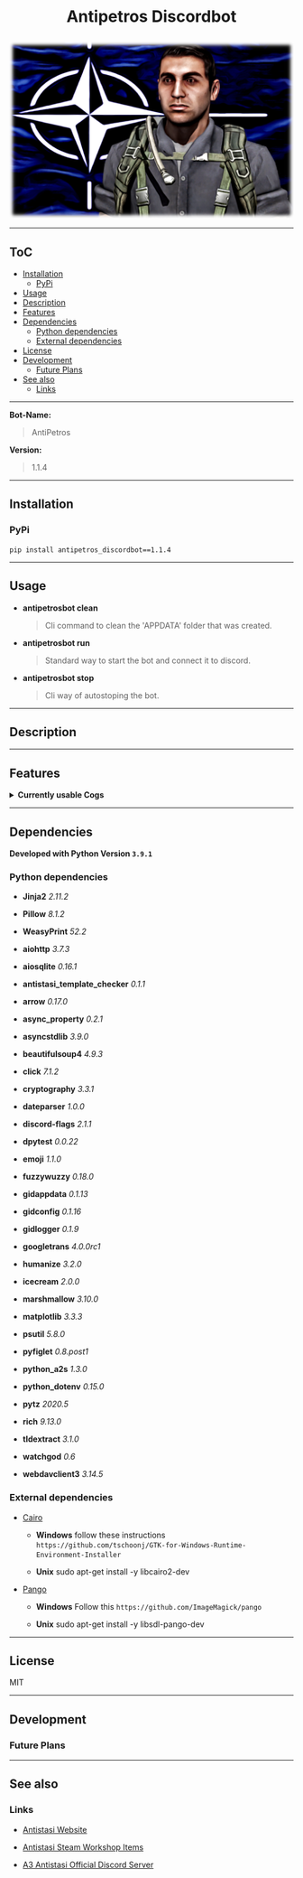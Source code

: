 # <p align="center">Antipetros Discordbot</p>


<p align="center"><img src="art/finished/images/AntiPetros_for_readme.png" alt="Antipetros Discordbot Avatar"/></p>


---

## ToC



  
  - [Installation](#installation)    
    - [PyPi](#pypi)  
  - [Usage](#usage)  
  - [Description](#description)  
  - [Features](#features)  
  - [Dependencies](#dependencies)    
    - [Python dependencies](#python-dependencies)    
    - [External dependencies](#external-dependencies)  
  - [License](#license)  
  - [Development](#development)    
    - [Future Plans](#future-plans)  
  - [See also](#see-also)    
    - [Links](#links)



---



__**Bot-Name:**__

> AntiPetros

__**Version:**__

> 1.1.4





---

## Installation



### PyPi

```shell
pip install antipetros_discordbot==1.1.4
```



---

## Usage




- __**antipetrosbot clean**__
    > Cli command to clean the 'APPDATA' folder that was created.


- __**antipetrosbot run**__
    > Standard way to start the bot and connect it to discord.


- __**antipetrosbot stop**__
    > Cli way of autostoping the bot.





---

## Description







---

## Features




<details><summary><b>Currently usable Cogs</b></summary><blockquote>



### <p align="center"><b>[AdministrationCog](antipetros_discordbot/cogs/discord_admin_cogs/discord_admin_cog.py)</b></p>

<details><summary><b>Description</b></summary>




#### Short Description

<blockquote>Commands and methods that help in Administrate the Discord Server.</blockquote>

#### Config Name

<blockquote>administration</blockquote>


#### Cog State Tags

```diff
- DOCUMENTATION_MISSING

- OUTDATED

- NEEDS_REFRACTORING

- FEATURE_MISSING

- UNTESTED

- OPEN_TODOS
```

</details>

<details><summary><b>Commands</b></summary><blockquote>


- **DELETE_MSG**
    

    
    - **aliases:** *deletemsg*, *delete-msg*, *delete.msg*, *delete+msg*
    

    - **is hidden:** True

    - **usage:**
        ```python
        None
        ```
    
    <br>



</blockquote>

</details>

---



### <p align="center"><b>[AntistasiLogWatcherCog](antipetros_discordbot/cogs/antistasi_tool_cogs/antistasi_log_watcher_cog.py)</b></p>

<details><summary><b>Description</b></summary>




#### Short Description

<blockquote>soon</blockquote>

#### Config Name

<blockquote>antistasi_log_watcher</blockquote>


#### Cog State Tags

```diff
- DOCUMENTATION_MISSING

- FEATURE_MISSING

- UNTESTED

+ WORKING
```

</details>

<details><summary><b>Commands</b></summary><blockquote>


- **GET_NEWEST_LOGS**
    
    - **help:**

        Gets the newest log files from the Dev Drive.
        
        If the log file is bigger than current file size limit, it will provide it zipped.
        
        Tries to fuzzy match both server and sub-folder.
        
        Args:
            server (str): Name of the Server
            sub_folder (str): Name of the sub-folder e.g. Server, HC_0, HC_1,...
            amount (int, optional): The amount of log files to get. standard max is 5 . Defaults to 1.

    

    
    - **aliases:** *get.newest.logs*, *getnewestlogs*, *get-newest-logs*, *get+newest+logs*
    

    - **is hidden:** False

    - **usage:**
        ```python
        @AntiPetros get_newest_logs mainserver_1 server
        ```
    
    <br>


- **GET_NEWEST_MOD_DATA**
    
    - **help:**

        Gets the required mods for the Server.
        
        Provides the list as embed and Arma3 importable html file.
        
        Args:
            server (str): Name of the Antistasi Community Server to retrieve the mod list.

    

    
    - **aliases:** *get+newest+mod+data*, *getnewestmoddata*, *get.newest.mod.data*, *get-newest-mod-data*
    

    - **is hidden:** False

    - **usage:**
        ```python
        @AntiPetros get_newest_mod_data mainserver_1
        ```
    
    <br>



</blockquote>

</details>

---



### <p align="center"><b>[BotAdminCog](antipetros_discordbot/cogs/bot_admin_cogs/bot_admin_cog.py)</b></p>

<details><summary><b>Description</b></summary>




#### Short Description

<blockquote>Commands and methods that are needed to Administrate the Bot itself.</blockquote>

#### Config Name

<blockquote>bot_admin</blockquote>


#### Cog State Tags

```diff
- DOCUMENTATION_MISSING

- FEATURE_MISSING
```

</details>

<details><summary><b>Commands</b></summary><blockquote>


- **ADD_TO_BLACKLIST**
    

    
    - **aliases:** *addtoblacklist*, *add.to.blacklist*, *add-to-blacklist*, *add+to+blacklist*
    

    - **is hidden:** True

    - **usage:**
        ```python
        None
        ```
    
    <br>


- **ADD_WHO_IS_PHRASE**
    

    
    - **aliases:** *add+who+is+phrase*, *addwhoisphrase*, *add-who-is-phrase*, *add.who.is.phrase*
    

    - **is hidden:** True

    - **usage:**
        ```python
        None
        ```
    
    <br>


- **ALL_ALIASES**
    

    
    - **aliases:** *all.aliases*, *all-aliases*, *all+aliases*, *allaliases*
    

    - **is hidden:** True

    - **usage:**
        ```python
        None
        ```
    
    <br>


- **INVOCATION_PREFIXES**
    

    
    - **aliases:** *invocationprefixes*, *invocation+prefixes*, *invocation-prefixes*, *invocation.prefixes*
    

    - **is hidden:** True

    - **usage:**
        ```python
        None
        ```
    
    <br>


- **LIFE_CHECK**
    

    
    - **aliases:** *life+check*, *lifecheck*, *are-you-there*, *life.check*, *you_dead?*, *life-check*, *poke-with-stick*
    

    - **is hidden:** True

    - **usage:**
        ```python
        None
        ```
    
    <br>


- **REMOVE_FROM_BLACKLIST**
    

    
    - **aliases:** *remove-from-blacklist*, *remove+from+blacklist*, *remove.from.blacklist*, *removefromblacklist*
    

    - **is hidden:** True

    - **usage:**
        ```python
        None
        ```
    
    <br>


- **SELF_ANNOUNCEMENT**
    

    
    - **aliases:** *self+announcement*, *self-announcement*, *self.announcement*, *selfannouncement*
    

    - **is hidden:** True

    - **usage:**
        ```python
        None
        ```
    
    <br>


- **SEND_LOG_FILE**
    
    - **help:**

        Gets the log files of the bot and post it as a file to discord.
        
        You can choose to only get the newest or all logs.
        
        Args:
            which_logs (str, optional): [description]. Defaults to 'newest'. other options = 'all'

    

    
    - **aliases:** *send+log+file*, *send.log.file*, *send-log-file*, *sendlogfile*
    

    - **is hidden:** True

    - **usage:**
        ```python
        @AntiPetros send_log_file all
        ```
    
    <br>


- **TELL_UPTIME**
    

    
    - **aliases:** *telluptime*, *tell-uptime*, *tell.uptime*, *tell+uptime*
    

    - **is hidden:** True

    - **usage:**
        ```python
        None
        ```
    
    <br>



</blockquote>

</details>

---



### <p align="center"><b>[CommunityServerInfoCog](antipetros_discordbot/cogs/antistasi_tool_cogs/community_server_info_cog.py)</b></p>

<details><summary><b>Description</b></summary>




#### Short Description

<blockquote>soon</blockquote>

#### Config Name

<blockquote>community_server_info</blockquote>


#### Cog State Tags

```diff
- EMPTY

- DOCUMENTATION_MISSING

- CRASHING

- OUTDATED

- FEATURE_MISSING

- UNTESTED
```

</details>

<details><summary><b>Commands</b></summary><blockquote>


- **CURRENT_ONLINE_SERVER**
    
    - **help:**

        Shows all server of the Antistasi Community, that are currently online.
        
        Testserver_3 and Eventserver are excluded as they usually are password guarded.

    

    
    - **aliases:** *current+online+server*, *currentonlineserver*, *current-online-server*, *current.online.server*
    

    - **is hidden:** False

    - **usage:**
        ```python
        @AntiPetros current_online_server
        ```
    
    <br>


- **CURRENT_PLAYERS**
    
    - **help:**

        Show all players that are currently online on one of the Antistasi Community Server.
        
        Shows Player Name, Player Score and Time Played on that Server.
        
        Args:
            server (str): Name of the Server, case insensitive.

    

    
    - **aliases:** *current-players*, *currentplayers*, *current+players*, *current.players*
    

    - **is hidden:** False

    - **usage:**
        ```python
        @AntiPetros current_players mainserver_1
        ```
    
    <br>


- **EXCLUDE_FROM_SERVER_STATUS_NOTIFICATION**
    

    
    - **aliases:** *exclude+from+server+status+notification*, *exclude-from-server-status-notification*, *exclude.from.server.status.notification*, *excludefromserverstatusnotification*
    

    - **is hidden:** False

    - **usage:**
        ```python
        None
        ```
    
    <br>


- **UNDO_EXCLUDE_FROM_SERVER_STATUS_NOTIFICATION**
    

    
    - **aliases:** *undoexcludefromserverstatusnotification*, *undo+exclude+from+server+status+notification*, *undo-exclude-from-server-status-notification*, *undo.exclude.from.server.status.notification*
    

    - **is hidden:** False

    - **usage:**
        ```python
        None
        ```
    
    <br>



</blockquote>

</details>

---



### <p align="center"><b>[ConfigCog](antipetros_discordbot/cogs/bot_admin_cogs/config_cog.py)</b></p>

<details><summary><b>Description</b></summary>




#### Short Description

<blockquote>Cog with commands to access and manipulate config files, also for changing command aliases.
Almost all are only available in DM's

commands are hidden from the help command.</blockquote>

#### Config Name

<blockquote>config</blockquote>


#### Cog State Tags

```diff
- NEEDS_REFRACTORING

- FEATURE_MISSING

- OPEN_TODOS
```

</details>

<details><summary><b>Commands</b></summary><blockquote>


- **ADD_ALIAS**
    
    - **help:**

        Adds an alias for a command.
        
        Alias has to be unique and not spaces.
        
        Args:
            command_name (str): name of the command
            alias (str): the new alias.

    

    
    - **aliases:** *add-alias*, *add+alias*, *addalias*, *add.alias*
    

    - **is hidden:** True

    - **usage:**
        ```python
        @AntiPetros add_alias flip_coin flip_it
        ```
    
    <br>


- **CHANGE_SETTING_TO**
    
    - **help:**

        NOT IMPLEMENTED

    

    

    - **is hidden:** True

    - **usage:**
        ```python
        None
        ```
    
    <br>


- **CONFIG_REQUEST**
    
    - **help:**

        Returns a Config file as and attachment, with additional info in an embed.
        
        Args:
            config_name (str, optional): Name of the config, or 'all' for all configs. Defaults to 'all'.

    

    

    - **is hidden:** True

    - **usage:**
        ```python
        None
        ```
    
    <br>


- **LIST_CONFIGS**
    
    - **help:**

        NOT IMPLEMENTED

    

    
    - **aliases:** *list+configs*, *listconfigs*, *list.configs*, *list-configs*
    

    - **is hidden:** True

    - **usage:**
        ```python
        None
        ```
    
    <br>


- **OVERWRITE_CONFIG_FROM_FILE**
    
    - **help:**

        NOT IMPLEMENTED

    

    

    - **is hidden:** True

    - **usage:**
        ```python
        None
        ```
    
    <br>


- **SHOW_CONFIG_CONTENT**
    
    - **help:**

        NOT IMPLEMENTED

    

    

    - **is hidden:** True

    - **usage:**
        ```python
        None
        ```
    
    <br>


- **SHOW_CONFIG_CONTENT_RAW**
    
    - **help:**

        NOT IMPLEMENTED

    

    

    - **is hidden:** True

    - **usage:**
        ```python
        None
        ```
    
    <br>



</blockquote>

</details>

---



### <p align="center"><b>[FaqCog](antipetros_discordbot/cogs/special_channels_cogs/faq_cog.py)</b></p>

<details><summary><b>Description</b></summary>




#### Short Description

<blockquote>Creates Embed FAQ items.</blockquote>

#### Config Name

<blockquote>faq</blockquote>


#### Cog State Tags

```diff
- DOCUMENTATION_MISSING

- FEATURE_MISSING

- UNTESTED

+ WORKING
```

</details>

<details><summary><b>Commands</b></summary><blockquote>


- **POST_FAQ_BY_NUMBER**
    
    - **help:**

        Posts an FAQ as an embed on request.
        
        Either as an normal message or as an reply, if the invoking message was also an reply.
        
        Deletes invoking message
        
        Args:
            faq_numbers (commands.Greedy[int]): minimum one faq number to request, maximum as many as you want seperated by one space (i.e. 14 12 3)
            as_template (bool, optional): if the resulting faq item should be created via the templated items or from the direct parsed faqs.

    

    
    - **aliases:** *post-faq-by-number*, *faq*, *postfaqbynumber*, *post.faq.by.number*, *post+faq+by+number*
    

    - **is hidden:** False

    - **usage:**
        ```python
        None
        ```
    
    <br>



</blockquote>

</details>

---





### <p align="center"><b>[GiveAwayCog](antipetros_discordbot/cogs/community_events_cogs/give_away_cog.py)</b></p>

<details><summary><b>Description</b></summary>




#### Short Description

<blockquote>Soon</blockquote>

#### Config Name

<blockquote>give_away</blockquote>


#### Cog State Tags

```diff
- DOCUMENTATION_MISSING

- FEATURE_MISSING
```

</details>

<details><summary><b>Commands</b></summary><blockquote>


- **ABORT_GIVE_AWAY**
    
    - **help:**

        NOT IMPLEMENTED

    

    
    - **aliases:** *abort+give+away*, *abort-give-away*, *abortgiveaway*, *abort.give.away*
    

    - **is hidden:** True

    - **usage:**
        ```python
        None
        ```
    
    <br>


- **CREATE_GIVEAWAY**
    

    
    - **aliases:** *create.giveaway*, *giveaway*, *create+giveaway*, *creategiveaway*, *create-giveaway*
    

    - **is hidden:** True

    - **usage:**
        ```python
        None
        ```
    
    <br>


- **FINISH_GIVE_AWAY**
    
    - **help:**

        NOT IMPLEMENTED

    

    
    - **aliases:** *finish-give-away*, *finish.give.away*, *finish+give+away*, *finishgiveaway*
    

    - **is hidden:** True

    - **usage:**
        ```python
        None
        ```
    
    <br>



</blockquote>

</details>

---



### <p align="center"><b>[ImageManipulatorCog](antipetros_discordbot/cogs/general_cogs/image_manipulation_cog.py)</b></p>

<details><summary><b>Description</b></summary>




#### Short Description

<blockquote>Commands that manipulate or generate images.</blockquote>

#### Config Name

<blockquote>image_manipulation</blockquote>


#### Cog State Tags

```diff
- NEEDS_REFRACTORING

- FEATURE_MISSING

- OPEN_TODOS

+ WORKING
```

</details>

<details><summary><b>Commands</b></summary><blockquote>


- **ADD_STAMP**
    
    - **help:**

        Adds a new stamp image to the available stamps.
        
        This command needs to have the image as an attachment.

    

    
    - **aliases:** *addstamp*, *add-stamp*, *add+stamp*, *add.stamp*
    

    - **is hidden:** False

    - **usage:**
        ```python
        @AntiPetros add_stamp
        ```
    
    <br>


- **AVAILABLE_STAMPS**
    
    - **help:**

        Posts all available stamps.

    

    
    - **aliases:** *availablestamps*, *available.stamps*, *available-stamps*, *available+stamps*
    

    - **is hidden:** False

    - **usage:**
        ```python
        @AntiPetros available_stamps
        ```
    
    ![](art/finished/gifs/available_stamps_command.gif)
    
    <br>


- **MEMBER_AVATAR**
    
    - **help:**

        Stamps the avatar of a Member with the Antistasi Crest.
        
        Returns the new stamped avatar as a .PNG image that the Member can save and replace his orginal avatar with.

    

    
    - **aliases:** *member.avatar*, *member+avatar*, *memberavatar*, *member-avatar*
    

    - **is hidden:** False

    - **usage:**
        ```python
        @AntiPetros member_avatar
        ```
    
    <br>


- **STAMP_IMAGE**
    
    - **help:**

        Stamps an image with a small image from the available stamps.
        
        Usefull for watermarking images.
        
        Get all available stamps with '@AntiPetros available_stamps'

    

    
    - **aliases:** *stamp.image*, *stamp-image*, *stampimage*, *stamp+image*
    

    - **is hidden:** False

    - **usage:**
        ```python
        @AntiPetros stamp_image -si ASLOGO -fp bottom -sp right -so 0.5 -f 0.25
        ```
    
    <br>



</blockquote>

</details>

---



### <p align="center"><b>[KlimBimCog](antipetros_discordbot/cogs/general_cogs/klim_bim_cog.py)</b></p>

<details><summary><b>Description</b></summary>




#### Short Description

<blockquote>Collection of small commands that either don't fit anywhere else or are just for fun.</blockquote>

#### Config Name

<blockquote>klim_bim</blockquote>


#### Cog State Tags

```diff
+ WORKING
```

</details>

<details><summary><b>Commands</b></summary><blockquote>


- **FLIP_COIN**
    
    - **help:**

        Simulates a coin flip and posts the result as an image of a Petros Dollar.

    

    
    - **aliases:** *flip*, *coinflip*, *flipcoin*, *flip+coin*, *flip-coin*, *flip.coin*
    

    - **is hidden:** False

    - **usage:**
        ```python
        @AntiPetros flip_coin
        ```
    
    ![](art/finished/gifs/flip_coin_command.gif)
    
    <br>


- **MAKE_FIGLET**
    
    - **help:**

        Posts an ASCII Art version of the input text.
        
        **Warning, your invoking message gets deleted!**
        
        Args:
            text (str): text you want to see as ASCII Art.

    

    
    - **aliases:** *make-figlet*, *makefiglet*, *make.figlet*, *make+figlet*
    

    - **is hidden:** False

    - **usage:**
        ```python
        @AntiPetros make_figlet The text to figlet
        ```
    
    ![](art/finished/gifs/make_figlet_command.gif)
    
    <br>


- **SHOW_USER_INFO**
    

    
    - **aliases:** *showuserinfo*, *show+user+info*, *show-user-info*, *show.user.info*
    

    - **is hidden:** False

    - **usage:**
        ```python
        None
        ```
    
    <br>


- **THE_DRAGON**
    
    - **help:**

        Posts and awesome ASCII Art Dragon!

    

    
    - **aliases:** *thedragon*, *the+dragon*, *the.dragon*, *the-dragon*
    

    - **is hidden:** False

    - **usage:**
        ```python
        @AntiPetros the_dragon
        ```
    
    ![](art/finished/gifs/the_dragon_command.gif)
    
    <br>


- **URBAN_DICTIONARY**
    
    - **help:**

        Searches Urbandictionary for the search term and post the answer as embed
        
        Args:
        
            term (str): the search term
            entries (int, optional): How many UD entries for that term it should post, max is 5. Defaults to 1.

    

    
    - **aliases:** *urban.dictionary*, *urban+dictionary*, *urban-dictionary*, *urbandictionary*
    

    - **is hidden:** False

    - **usage:**
        ```python
        @AntiPetros urban_dictionary Petros 2
        ```
    
    ![](art/finished/gifs/urban_dictionary_command.gif)
    
    <br>



</blockquote>

</details>

---



### <p align="center"><b>[PerformanceCog](antipetros_discordbot/cogs/bot_admin_cogs/performance_cog.py)</b></p>

<details><summary><b>Description</b></summary>




#### Short Description

<blockquote>Collects Latency data and memory usage every 10min and posts every 24h a report of the last 24h as graphs.</blockquote>

#### Config Name

<blockquote>performance</blockquote>


#### Cog State Tags

```diff
- DOCUMENTATION_MISSING

- NEEDS_REFRACTORING

- FEATURE_MISSING

- OPEN_TODOS
```

</details>

<details><summary><b>Commands</b></summary><blockquote>


- **GET_COMMAND_STATS**
    

    
    - **aliases:** *get+command+stats*, *get.command.stats*, *get-command-stats*, *getcommandstats*
    

    - **is hidden:** True

    - **usage:**
        ```python
        None
        ```
    
    <br>


- **REPORT**
    
    - **help:**

        Reports both current latency and memory usage as Graph.

    

    

    - **is hidden:** True

    - **usage:**
        ```python
        @AntiPetros report
        ```
    
    <br>


- **REPORT_LATENCY**
    

    
    - **aliases:** *report.latency*, *report+latency*, *report-latency*, *reportlatency*
    

    - **is hidden:** True

    - **usage:**
        ```python
        None
        ```
    
    <br>


- **REPORT_MEMORY**
    

    
    - **aliases:** *report-memory*, *reportmemory*, *report.memory*, *report+memory*
    

    - **is hidden:** True

    - **usage:**
        ```python
        None
        ```
    
    <br>



</blockquote>

</details>

---



### <p align="center"><b>[PurgeMessagesCog](antipetros_discordbot/cogs/discord_admin_cogs/purge_messages_cog.py)</b></p>

<details><summary><b>Description</b></summary>




#### Short Description

<blockquote>Soon</blockquote>

#### Config Name

<blockquote>purge_messages</blockquote>


#### Cog State Tags

```diff
- DOCUMENTATION_MISSING

- FEATURE_MISSING
```

</details>

<details><summary><b>Commands</b></summary><blockquote>


- **PURGE_ANTIPETROS**
    

    
    - **aliases:** *purgeantipetros*, *purge+antipetros*, *purge.antipetros*, *purge-antipetros*
    

    - **is hidden:** True

    - **usage:**
        ```python
        None
        ```
    
    <br>



</blockquote>

</details>

---



### <p align="center"><b>[SaveSuggestionCog](antipetros_discordbot/cogs/general_cogs/save_suggestion_cog.py)</b></p>

<details><summary><b>Description</b></summary>




#### Short Description

<blockquote>Provides functionality for each Antistasi Team to save suggestions by reacting with emojis.</blockquote>

#### Config Name

<blockquote>save_suggestion</blockquote>


#### Cog State Tags

```diff
- DOCUMENTATION_MISSING

- NEEDS_REFRACTORING

- FEATURE_MISSING

- UNTESTED

- OPEN_TODOS

+ WORKING
```

</details>

<details><summary><b>Commands</b></summary><blockquote>


- **AUTO_ACCEPT_SUGGESTIONS**
    

    

    - **is hidden:** True

    - **usage:**
        ```python
        None
        ```
    
    <br>


- **CLEAR_ALL_SUGGESTIONS**
    

    

    - **is hidden:** True

    - **usage:**
        ```python
        None
        ```
    
    <br>


- **GET_ALL_SUGGESTIONS**
    

    

    - **is hidden:** True

    - **usage:**
        ```python
        None
        ```
    
    <br>


- **MARK_DISCUSSED**
    

    

    - **is hidden:** True

    - **usage:**
        ```python
        None
        ```
    
    <br>


- **REMOVE_ALL_USERDATA**
    

    

    - **is hidden:** True

    - **usage:**
        ```python
        None
        ```
    
    <br>


- **REQUEST_MY_DATA**
    

    

    - **is hidden:** True

    - **usage:**
        ```python
        None
        ```
    
    <br>


- **UNSAVE_SUGGESTION**
    

    

    - **is hidden:** True

    - **usage:**
        ```python
        None
        ```
    
    <br>



</blockquote>

</details>

---



### <p align="center"><b>[SubscriptionCog](antipetros_discordbot/cogs/discord_admin_cogs/subscription_cog.py)</b></p>

<details><summary><b>Description</b></summary>




#### Short Description

<blockquote>Soon</blockquote>

#### Config Name

<blockquote>subscription</blockquote>


#### Cog State Tags

```diff
- DOCUMENTATION_MISSING

- FEATURE_MISSING
```

</details>

<details><summary><b>Commands</b></summary><blockquote>


- **CREATE_SUBSCRIPTION_CHANNEL**
    

    
    - **aliases:** *createsubscriptionchannel*, *create.subscription.channel*, *create+subscription+channel*, *create-subscription-channel*
    

    - **is hidden:** True

    - **usage:**
        ```python
        None
        ```
    
    <br>


- **NEW_TOPIC**
    

    
    - **aliases:** *new+topic*, *new-topic*, *new.topic*, *newtopic*
    

    - **is hidden:** True

    - **usage:**
        ```python
        None
        ```
    
    <br>



</blockquote>

</details>

---



### <p align="center"><b>[TemplateCheckerCog](antipetros_discordbot/cogs/antistasi_tool_cogs/template_checker_cog.py)</b></p>

<details><summary><b>Description</b></summary>




#### Short Description

<blockquote>soon</blockquote>

#### Config Name

<blockquote>template_checker</blockquote>


#### Cog State Tags

```diff
- EMPTY

- DOCUMENTATION_MISSING

- CRASHING

- OUTDATED

- FEATURE_MISSING

- UNTESTED
```

</details>

<details><summary><b>Commands</b></summary><blockquote>


- **CHECK_TEMPLATE**
    
    - **help:**

        Checks all Classnames inside a provided template.
        
        Needs to have the tempalte as attachment to the invoking message.
        
        Returns the list of classnames it can't find in the config along with possible correction.
        
        Returns also a corrected version of the template file.
        
        Args:
            all_items_file (bool, optional): if it should also provide a file that lists all used classes. Defaults to True.
            case_insensitive (bool, optional): if it should check Case insentive. Defaults to False.

    

    
    - **aliases:** *check+template*, *checktemplate*, *check-template*, *check.template*
    

    - **is hidden:** False

    - **usage:**
        ```python
        None
        ```
    
    <br>



</blockquote>

</details>

---



### <p align="center"><b>[TranslateCog](antipetros_discordbot/cogs/general_cogs/translate_cog.py)</b></p>

<details><summary><b>Description</b></summary>




#### Short Description

<blockquote>Collection of commands that help in translating text to different Languages.</blockquote>

#### Config Name

<blockquote>translate</blockquote>


#### Cog State Tags

```diff
+ WORKING
```

</details>

<details><summary><b>Commands</b></summary><blockquote>


- **AVAILABLE_LANGUAGES**
    

    
    - **aliases:** *available+languages*, *available.languages*, *available-languages*, *availablelanguages*
    

    - **is hidden:** False

    - **usage:**
        ```python
        None
        ```
    
    <br>


- **TRANSLATE**
    
    - **help:**

        Translates text into multiple different languages.
        
        Tries to auto-guess input language.
        
        **Warning, your invoking message gets deleted!**
        
        Args:
            text_to_translate (str): the text to translate, quotes are optional
            to_language_id (Optional[LanguageConverter], optional): either can be the name of the language or an language code (iso639-1 language codes). Defaults to "english".

    

    

    - **is hidden:** False

    - **usage:**
        ```python
        @AntiPetros translate german This is the Sentence to translate
        ```
    
    ![](art/finished/gifs/translate_command.gif)
    
    <br>



</blockquote>

</details>

---


</blockquote></details>



---

## Dependencies



**Developed with Python Version `3.9.1`**

### Python dependencies


- **Jinja2** *2.11.2*

- **Pillow** *8.1.2*

- **WeasyPrint** *52.2*

- **aiohttp** *3.7.3*

- **aiosqlite** *0.16.1*

- **antistasi_template_checker** *0.1.1*

- **arrow** *0.17.0*

- **async_property** *0.2.1*

- **asyncstdlib** *3.9.0*

- **beautifulsoup4** *4.9.3*

- **click** *7.1.2*

- **cryptography** *3.3.1*

- **dateparser** *1.0.0*

- **discord-flags** *2.1.1*

- **dpytest** *0.0.22*

- **emoji** *1.1.0*

- **fuzzywuzzy** *0.18.0*

- **gidappdata** *0.1.13*

- **gidconfig** *0.1.16*

- **gidlogger** *0.1.9*

- **googletrans** *4.0.0rc1*

- **humanize** *3.2.0*

- **icecream** *2.0.0*

- **marshmallow** *3.10.0*

- **matplotlib** *3.3.3*

- **psutil** *5.8.0*

- **pyfiglet** *0.8.post1*

- **python_a2s** *1.3.0*

- **python_dotenv** *0.15.0*

- **pytz** *2020.5*

- **rich** *9.13.0*

- **tldextract** *3.1.0*

- **watchgod** *0.6*

- **webdavclient3** *3.14.5*


### External dependencies


- [Cairo](https://www.cairographics.org/)
    - __Windows__
        follow these instructions `https://github.com/tschoonj/GTK-for-Windows-Runtime-Environment-Installer`

    - __Unix__
        sudo apt-get install -y libcairo2-dev

- [Pango](https://pango.gnome.org/)
    - __Windows__
        Follow this `https://github.com/ImageMagick/pango`

    - __Unix__
        sudo apt-get install -y libsdl-pango-dev



---

## License

MIT

---

## Development



### Future Plans





---

## See also



### Links


- [Antistasi Website](https://a3antistasi.enjin.com/)

- [Antistasi Steam Workshop Items](https://steamcommunity.com/id/OfficialAntiStasiCommunity/myworkshopfiles/)

- [A3 Antistasi Official Discord Server](https://discord.gg/8WNsueDKf5)


